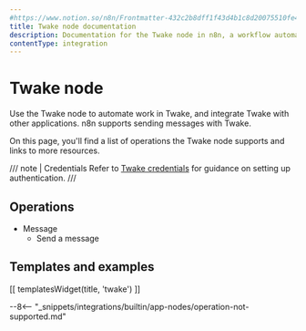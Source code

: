 ```yaml
---
#https://www.notion.so/n8n/Frontmatter-432c2b8dff1f43d4b1c8d20075510fe4
title: Twake node documentation
description: Documentation for the Twake node in n8n, a workflow automation platform. Includes details of operations and configuration, and links to examples and credentials information.
contentType: integration
---
```


# Twake node

Use the Twake node to automate work in Twake, and integrate Twake with other applications. n8n supports sending messages with Twake.

On this page, you'll find a list of operations the Twake node supports and links to more resources.

/// note | Credentials
Refer to [Twake credentials](/integrations/builtin/credentials/twake/) for guidance on setting up authentication. 
///

## Operations

* Message
    * Send a message

## Templates and examples

<!-- see https://www.notion.so/n8n/Pull-in-templates-for-the-integrations-pages-37c716837b804d30a33b47475f6e3780 -->
[[ templatesWidget(title, 'twake') ]]

--8<-- "_snippets/integrations/builtin/app-nodes/operation-not-supported.md"

